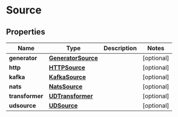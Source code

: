 

# Source


## Properties

| Name | Type | Description | Notes |
|------------ | ------------- | ------------- | -------------|
|**generator** | [**GeneratorSource**](GeneratorSource.md) |  |  [optional] |
|**http** | [**HTTPSource**](HTTPSource.md) |  |  [optional] |
|**kafka** | [**KafkaSource**](KafkaSource.md) |  |  [optional] |
|**nats** | [**NatsSource**](NatsSource.md) |  |  [optional] |
|**transformer** | [**UDTransformer**](UDTransformer.md) |  |  [optional] |
|**udsource** | [**UDSource**](UDSource.md) |  |  [optional] |



